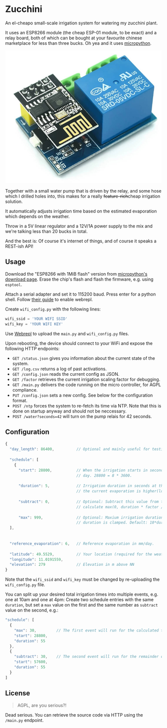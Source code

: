 # Zucchini

An el-cheapo small-scale irrigation system for watering my zucchini plant.

It uses an ESP8266 module (the cheap ESP-01 module, to be exact) and a relay board, both of which
can be bought at your favourite chinese marketplace for less than three bucks.  Oh yea and it uses
[micropython](https://micropython.org/).

![Photo of the ESP8266 relay board](esp_relay.jpg)

Together with a small water pump that is driven by the relay, and some hose which I drilled holes
into, this makes for a really ~~feature-rich~~cheap irrigation solution.

It automatically adjusts irrigation time based on the estimated evaporation which depends on the
weather.

Throw in a 5V linear regulator and a 12V/1A power supply to the mix and we're talking less than 20
bucks in total.

And the best is: Of course it's internet of things, and of course it speaks a REST-ish API!

## Usage

Download the "ESP8266 with 1MiB flash" version from [micropython's download
page](https://micropython.org/download/?mcu=esp8266). Erase the chip's flash and flash the firmware,
e.g. using `esptool`.

Attach a serial adapter and set it to 115200 baud. Press enter for a python shell.  Follow [their
guide](https://docs.micropython.org/en/latest/esp8266/tutorial/intro.html) to enable webrepl.

Create `wifi_config.py` with the following lines:

```python
wifi_ssid = 'YOUR WIFI SSID'
wifi_key = 'YOUR WIFI KEY'
```

Use [Webrepl](http://micropython.org/webrepl) to upload the `main.py` and `wifi_config.py` files.

Upon rebooting, the device should connect to your WiFi and expose the following HTTP endpoints:

- `GET /status.json` gives you information about the current state of the system.
- `GET /log.csv` returns a log of past activations.
- `GET /config.json` reads the current config as JSON.
- `GET /factor` retrieves the current irrigation scaling factor for debugging.
- `GET /main.py` delivers the code running on the micro controller, for AGPL compliance.
- `PUT /config.json` sets a new config. See below for the configuration format.
- `POST /ntp` forces the system to re-fetch its time via NTP. Note that this is done on startup
  anyway and should not be neccessary.
- `POST /water?seconds=42` will turn on the pump relais for 42 seconds.

## Configuration

```javascript
{
  "day_length": 86400,          // Optional and mainly useful for testing

  "schedule": [
    {
      "start": 28800,           // When the irrigation starts in seconds after the start of a
                                // day. 28800 = 8 * 3600.

      "duration": 5,            // Irrigation duration in seconds at the reference evaporation. If
                                // the current evaporation is higher(lower), this gets scaled up(down)

      "subtract": 0,            // Optional: Subtract this value from the calculated duration (i.e.,
                                // calculate max(0, duration * factor / 100 - subtract). Default: 0

      "max": 999,               // Optional: Maxium irrigation duration for this event, wo which the
                                // duration is clamped. Default: 10*duration
  ],


  "reference_evaporation": 6,   // Reference evaporation in mm/day.

  "latitude": 49.5529,          // Your location (required for the weather forecast)
  "longitude": 11.0191559,
  "elevation": 279              // Elevation in m above NN
}
```

Note that the `wifi_ssid` and `wifi_key` must be changed by re-uploading the `wifi_config.py` file.

You can split up your desired total irrigation times into multiple events, e.g. one at 10am and one
at 4pm: Create two schedule entries with the same `duration`, but set a `max` value on the first and
the same number as `subtract` value on the second, e.g.:

```javascript
"schedule": [
  {
    "max": 30,         // The first event will run for the calculated time, but at most 30 sec.
    "start": 28800,
    "duration": 55
  },
  {
    "subtract": 30,    // The second event will run for the remainder of the calculated time.
    "start": 57600,
    "duration": 55
  }
]
```

## License

> AGPL, are you serious?!

Dead serious. You can retrieve the source code via HTTP using the `/main.py` endpoint.
